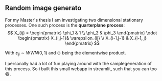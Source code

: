 ## Random image generato
For my Master's thesis I am investigating two dimensional stationary processes. One such process is the **quarterplane process**:
$$
X_{ij} = \begin{pmatrix}
  \phi_1 & 1 \\
  \phi_2 & \phi_3
\end{pmatrix} \odot \begin{pmatrix}
  X_{i,j-1}& \varepsilon_{ij} \\
  X_{i-1,j-1} & X_{i-1, j}
\end{pmatrix}
$$

With $\varepsilon_{ij} \sim WWN(0,1)$ and $\odot$ being the elementwise product.

I personally had a lot of fun playing around with the samplegeneration of this process. So i built this small webapp in streamlit, such that you can too :smile:.